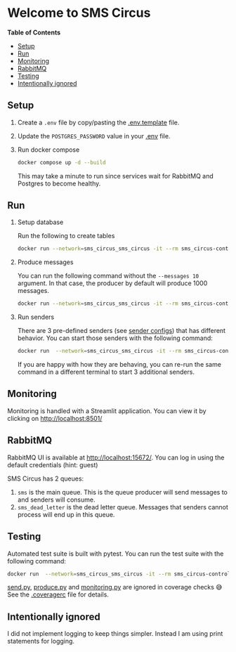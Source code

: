 # Welcome to SMS Circus


<!-- START doctoc generated TOC please keep comment here to allow auto update -->
<!-- DON'T EDIT THIS SECTION, INSTEAD RE-RUN doctoc TO UPDATE -->
**Table of Contents**

- [Setup](#setup)
- [Run](#run)
- [Monitoring](#monitoring)
- [RabbitMQ](#rabbitmq)
- [Testing](#testing)
- [Intentionally ignored](#intentionally-ignored)

<!-- END doctoc generated TOC please keep comment here to allow auto update -->


## Setup

1. Create a `.env` file by copy/pasting the [.env.template](.env.template) file.
2. Update the `POSTGRES_PASSWORD` value in your [.env](.env) file.
3. Run docker compose

    ```bash
    docker compose up -d --build
    ```

    This may take a minute to run since services wait for RabbitMQ and Postgres to become healthy.

## Run

1. Setup database

    Run the following to create tables

    ```bash
    docker run --network=sms_circus_sms_circus -it --rm sms_circus-controller python db_setup.py
    ```

2. Produce messages

    You can run the following command without the `--messages 10` argument.
    In that case, the producer by default will produce 1000 messages.

    ```bash
    docker run --network=sms_circus_sms_circus -it --rm sms_circus-controller python produce.py --messages 10
    ```

3. Run senders

    There are 3 pre-defined senders (see [sender configs](sms_circus/sender_configs)) that has different behavior.
    You can start those senders with the following command:

    ```bash
    docker run  --network=sms_circus_sms_circus -it --rm sms_circus-controller python send.py
    ```

    If you are happy with how they are behaving, you can re-run the same command in a different terminal to start 3 additional senders.

## Monitoring

Monitoring is handled with a Streamlit application. You can view it by clicking on [http://localhost:8501/](http://localhost:8501/)

## RabbitMQ

RabbitMQ UI is available at [http://localhost:15672/](http://localhost:15672/). You can log in using the default credentials (hint: guest)

SMS Circus has 2 queues:

1. `sms` is the main queue. This is the queue producer will send messages to and senders will consume.
2. `sms_dead_letter` is the dead letter queue. Messages that senders cannot process will end up in this queue.

## Testing

Automated test suite is built with pytest. You can run the test suite with the following command:

```bash
docker run  --network=sms_circus_sms_circus -it --rm sms_circus-controller pytest
```

[send.py](send.py), [produce.py](produce.py) and [monitoring.py](monitoring.py) are ignored in coverage checks 😅
See the [.coveragerc](.coveragerc) file for details.

## Intentionally ignored

I did not implement logging to keep things simpler. Instead I am using print statements for logging.
